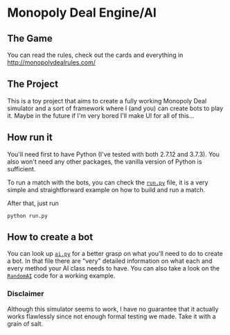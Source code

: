 # Monopoly Deal Engine/AI

## The Game
You can read the rules, check out the cards and everything in http://monopolydealrules.com/

## The Project
This is a toy project that aims to create a fully working Monopoly Deal simulator and a sort of framework where I (and you) can create bots to play it. Maybe in the future if I'm very bored I'll make UI for all of this...

## How run it
You'll need first to have Python (I've tested with both 2.7.12 and 3.7.3). You also won't need any other packages, the vanilla version of Python is sufficient.

To run a match with the bots, you can check the [```run.py```](https://github.com/lucaspellegrinelli/monopoly-deal-ai/blob/master/run.py) file, it is a very simple and straightforward example on how to build and run a match.

After that, just run

```
python run.py
```

## How to create a bot

You can look up [```ai.py```](https://github.com/lucaspellegrinelli/monopoly-deal-ai/blob/master/monopoly/ai.py) for a better grasp on what you'll need to do to create a bot. In that file there are "very" detailed information on what each and every method your AI class needs to have. You can also take a look on the [```RandomAI```](https://github.com/lucaspellegrinelli/monopoly-deal-ai/blob/master/bots/random_ai.py) code for a working example.

### Disclaimer
Although this simulator seems to work, I have no guarantee that it actually works flawlessly since not enough formal testing we made. Take it with a grain of salt.
